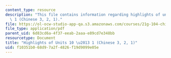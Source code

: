 ```yaml
---
content_type: resource
description: "This file contains information regarding highlights of units 10 \u2013\
  \ 1 (Chinese 3, 2, 1)."
file: https://ol-ocw-studio-app-qa.s3.amazonaws.com/courses/21g-104-chinese-iv-regular-spring-2006/f10351b068d97a2f4826f19d9099e05e_MIT21G_104S06_review.pdf
file_type: application/pdf
parent_uid: 6d83cd6a-4f37-eeab-2aaa-e89cd7e348bb
resourcetype: Document
title: "Highlights of Units 10 \u2013 1 (Chinese 3, 2, 1)"
uid: f10351b0-68d9-7a2f-4826-f19d9099e05e
---
```

